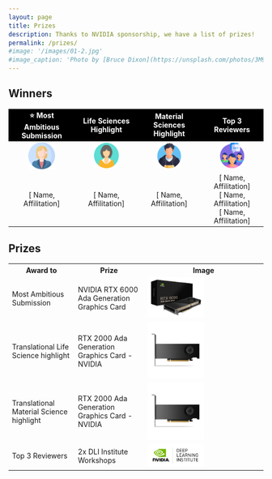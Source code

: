 ```yaml
---
layout: page
title: Prizes
description: Thanks to NVIDIA sponsorship, we have a list of prizes!
permalink: /prizes/
#image: '/images/01-2.jpg'
#image_caption: 'Photo by [Bruce Dixon](https://unsplash.com/photos/3M9WJQVHzog) on [Unsplash](https://unsplash.com/)'
---
```


## Winners
<div class="table-container">
<table style="text-align: center;">
    <tr style="font-weight: bold; color: white; background-color: black;">
        <td>⭐ Most Ambitious Submission</td>
        <td> Life Sciences Highlight </td>
        <td> Material Sciences Highlight</td>
        <td>Top 3 Reviewers</td>
    </tr>
    <tr>
        <td><img src="/images/prize-1.png" width="45%"></td>
        <td><img src="/images/prize-2.png" width="45%"></td>
        <td><img src="/images/prize-3.png" width="45%"></td>
        <td><img src="/images/prize-4.png" width="45%"></td>
    </tr>
    <tr>
        <td>[ Name, Affilitation]</td>
        <td>[ Name, Affilitation]</td>
        <td>[ Name, Affilitation]</td>
        <td>[ Name, Affilitation] <br>
            [ Name, Affilitation] <br>
            [ Name, Affilitation]
        </td>
    </tr>
</table>
</div>

## Prizes

<div class="table-container">
  <table>
    <tr><th>Award to</th><th>Prize</th><th>Image</th></tr>
    <tr><td>Most Ambitious Submission</td><td>NVIDIA RTX 6000 Ada Generation Graphics Card </td><td><img src="/images/A6000.png" width="50%"></td></tr>
    <tr><td>Translational Life Science highlight
</td><td>RTX 2000 Ada Generation Graphics Card - NVIDIA</td><td><img src="/images/A2000.png" width="50%"></td></tr>
    <tr><td>Translational Material Science highlight
</td><td>RTX 2000 Ada Generation Graphics Card - NVIDIA</td><td><img src="/images/A2000.png" width="50%"></td></tr>
    <tr><td>Top 3 Reviewers</td><td> 2x DLI Institute Workshops</td><td><img src="/images/dli_logo.png" width="50%"></td></tr>
  </table>
</div>

